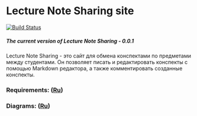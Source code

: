 # Lecture Note Sharing site
[![Build Status](https://travis-ci.com/ArtemTereshkovich/LectureNoteSharing.svg?branch=master)](https://travis-ci.com/ArtemTereshkovich/LectureNoteSharing)
##### The current version of Lecture Note Sharing - 0.0.1
Lecture Note Sharing - это сайт для обмена конспектами по предметами между студентами. Он позволяет писать и редактировать конспекты с помощью Markdown редактора, а также комментировать созданные конспекты.
### Requirements: ([Ru](https://github.com/ArtemTereshkovich/LectureNoteSharing/blob/master/Documents/Requirements/Requirements.md))
### Diagrams: ([Ru](https://github.com/ArtemTereshkovich/LectureNoteSharing/blob/master/Documents/SystemDesign/SystemDesign.md))
